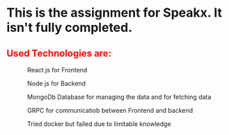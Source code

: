 <h1>This is the assignment for Speakx.
It isn't fully completed.
</h1>

<h2 style="color:red;">
  Used Technologies are:
</h2>
<ol>
  <ul>React js for Frontend</ul>
  <ul>Node js for Backend</ul>
  <ul>MongoDb Database for managing the data and for fetching data</ul>
  <ul>GRPC for communicatiob between Frontend and backend</ul>
  <ul>Tried docker but failed due to limitable knowledge</ul>

</ol


